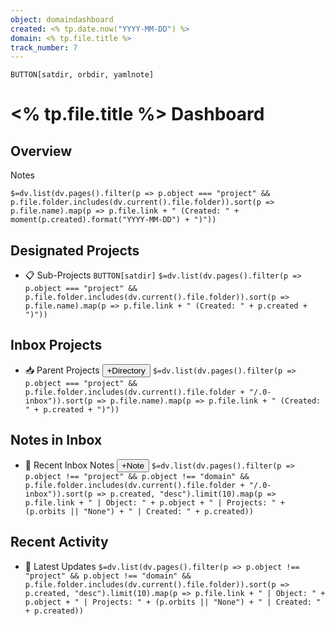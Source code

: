 ```yaml
---
object: domaindashboard
created: <% tp.date.now("YYYY-MM-DD") %>
domain: <% tp.file.title %>
track_number: 7
---
```

`BUTTON[satdir, orbdir, yamlnote]` 
# <% tp.file.title %> Dashboard

## Overview
Notes


`$=dv.list(dv.pages().filter(p => p.object === "project" && p.file.folder.includes(dv.current().file.folder)).sort(p => p.file.name).map(p => p.file.link + " (Created: " + moment(p.created).format("YYYY-MM-DD") + ")"))`







## Designated Projects
* 📋 Sub-Projects `BUTTON[satdir]`  `$=dv.list(dv.pages().filter(p => p.object === "project" && p.file.folder.includes(dv.current().file.folder)).sort(p => p.file.name).map(p => p.file.link + " (Created: " + p.created + ")"))`



## Inbox Projects
* 📥 Parent Projects <button class="metabind-inline-btn" data-template="Create Orbiting Directory">+Directory</button> `$=dv.list(dv.pages().filter(p => p.object === "project" && p.file.folder.includes(dv.current().file.folder + "/.0-inbox")).sort(p => p.file.name).map(p => p.file.link + " (Created: " + p.created + ")"))`

## Notes in Inbox
* 📝 Recent Inbox Notes <button class="metabind-inline-btn" data-template="C1yaml">+Note</button> `$=dv.list(dv.pages().filter(p => p.object !== "project" && p.object !== "domain" && p.file.folder.includes(dv.current().file.folder + "/.0-inbox")).sort(p => p.created, "desc").limit(10).map(p => p.file.link + " | Object: " + p.object + " | Projects: " + (p.orbits || "None") + " | Created: " + p.created))`

## Recent Activity
* 🔄 Latest Updates `$=dv.list(dv.pages().filter(p => p.object !== "project" && p.object !== "domain" && p.file.folder.includes(dv.current().file.folder)).sort(p => p.created, "desc").limit(10).map(p => p.file.link + " | Object: " + p.object + " | Projects: " + (p.orbits || "None") + " | Created: " + p.created))`

<!-- Add this CSS to style your buttons -->
